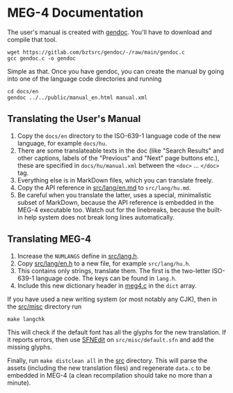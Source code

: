 MEG-4 Documentation
===================

The user's manual is created with [gendoc](https://bztsrc.gitlab.io/gendoc). You'll have to download and compile that tool.
```
wget https://gitlab.com/bztsrc/gendoc/-/raw/main/gendoc.c
gcc gendoc.c -o gendoc
```
Simple as that. Once you have gendoc, you can create the manual by going into one of the language code directories and running
```
cd docs/en
gendoc ../../public/manual_en.html manual.xml
```

Translating the User's Manual
-----------------------------

1. Copy the `docs/en` directory to the ISO-639-1 language code of the new language, for example `docs/hu`.
2. There are some translateable texts in the doc (like "Search Results" and other captions, labels of the "Previous" and "Next"
   page buttons etc.), these are specified in `docs/hu/manual.xml` between the `<doc>` ... `</doc>` tag.
3. Everything else is in MarkDown files, which you can translate freely.
4. Copy the API reference in [src/lang/en.md](../src/lang/en.md) to `src/lang/hu.md`.
5. Be careful when you translate the latter, uses a special, minimalistic subset of MarkDown, because the API reference is
   embedded in the MEG-4 executable too. Watch out for the linebreaks, because the built-in help system does not break long lines
   automatically.

Translating MEG-4
-----------------

1. Increase the `NUMLANGS` define in [src/lang.h](../src/lang.h).
2. Copy [src/lang/en.h](../src/lang/en.h) to a new file, for example `src/lang/hu.h`.
3. This contains only strings, translate them. The first is the two-letter ISO-639-1 language code. The keys can be found in `lang.h`.
4. Include this new dictionary header in [meg4.c](../src/meg4.c#L31) in the `dict` array.

If you have used a new writing system (or most notably any CJK), then in the [src/misc](../src/misc) directory run
```
make langchk
```
This will check if the default font has all the glyphs for the new translation. If it reports errors, then use
[SFNEdit](https://gitlab.com/bztsrc/scalable-font2#font-editor) on `src/misc/default.sfn` and add the missing glyphs.

Finally, run `make distclean all` in the [src](../src) directory. This will parse the assets (including the new translation
files) and regenerate `data.c` to be embedded in MEG-4 (a clean recompilation should take no more than a minute).
